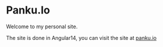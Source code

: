 # Panku.Io

Welcome to my personal site.

The site is done in Angular14, you can visit the site at [panku.io](https://panku.io)
